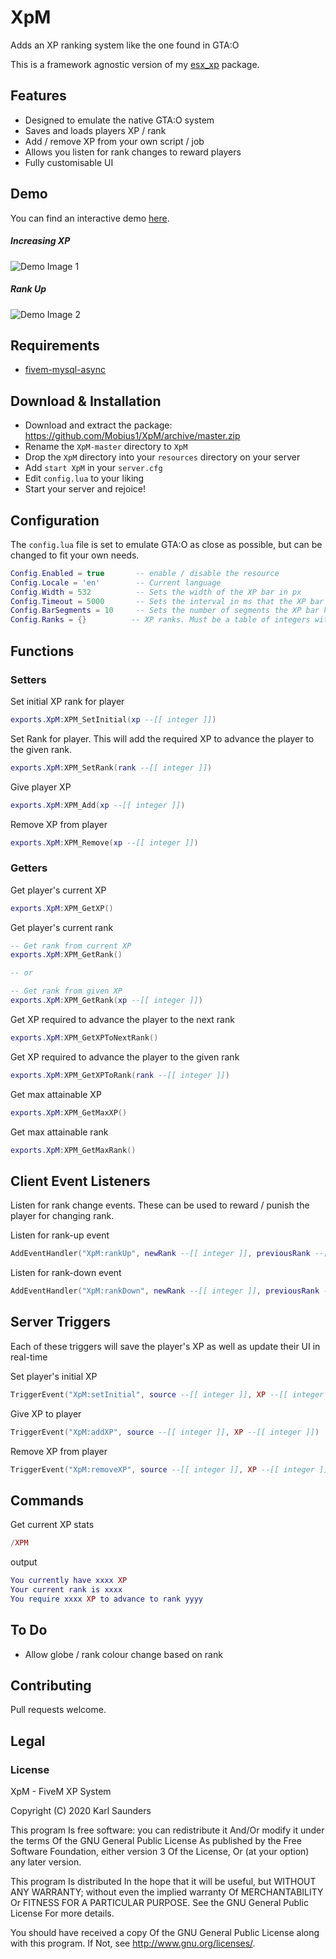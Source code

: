 # XpM
Adds an XP ranking system like the one found in GTA:O

This is a framework agnostic version of my [esx_xp](https://github.com/Mobius1/esx_xp) package.

## Features
* Designed to emulate the native GTA:O system
* Saves and loads players XP / rank
* Add / remove XP from your own script / job
* Allows you listen for rank changes to reward players
* Fully customisable UI

## Demo
You can find an interactive demo [here](https://codepen.io/Mobius1/full/yLeMwzO).

##### Increasing XP

![Demo Image 1](https://i.imgur.com/CpACt9s.gif)

##### Rank Up

![Demo Image 2](https://i.imgur.com/uNPRGo5.gif)


## Requirements

* [fivem-mysql-async](https://github.com/brouznouf/fivem-mysql-async)

## Download & Installation

* Download and extract the package: https://github.com/Mobius1/XpM/archive/master.zip
* Rename the `XpM-master` directory to `XpM`
* Drop the `XpM` directory into your `resources` directory on your server
* Add `start XpM` in your `server.cfg`
* Edit `config.lua` to your liking
* Start your server and rejoice!

## Configuration

The `config.lua` file is set to emulate GTA:O as close as possible, but can be changed to fit your own needs.

```lua
Config.Enabled = true       -- enable / disable the resource
Config.Locale = 'en'        -- Current language
Config.Width = 532          -- Sets the width of the XP bar in px
Config.Timeout = 5000       -- Sets the interval in ms that the XP bar is shown after updating
Config.BarSegments = 10     -- Sets the number of segments the XP bar has. Native GTA:O is 10
Config.Ranks = {}          -- XP ranks. Must be a table of integers with the first element being 0.
```

## Functions

### Setters

Set initial XP rank for player
```lua
exports.XpM:XPM_SetInitial(xp --[[ integer ]])
```

Set Rank for player. This will add the required XP to advance the player to the given rank.
```lua
exports.XpM:XPM_SetRank(rank --[[ integer ]])
```

Give player XP
```lua
exports.XpM:XPM_Add(xp --[[ integer ]])
```

Remove XP from player
```lua
exports.XpM:XPM_Remove(xp --[[ integer ]])
```

### Getters

Get player's current XP
```lua
exports.XpM:XPM_GetXP()
```

Get player's current rank
```lua
-- Get rank from current XP
exports.XpM:XPM_GetRank()

-- or

-- Get rank from given XP
exports.XpM:XPM_GetRank(xp --[[ integer ]])

```

Get XP required to advance the player to the next rank
```lua
exports.XpM:XPM_GetXPToNextRank()
```

Get XP required to advance the player to the given rank
```lua
exports.XpM:XPM_GetXPToRank(rank --[[ integer ]])
```

Get max attainable XP
```lua
exports.XpM:XPM_GetMaxXP()
```

Get max attainable rank
```lua
exports.XpM:XPM_GetMaxRank()
```

## Client Event Listeners

Listen for rank change events. These can be used to reward / punish the player for changing rank.

Listen for rank-up event
```lua
AddEventHandler("XpM:rankUp", newRank --[[ integer ]], previousRank --[[ integer ]])
```
Listen for rank-down event
```lua
AddEventHandler("XpM:rankDown", newRank --[[ integer ]], previousRank --[[ integer ]])
```

## Server Triggers

Each of these triggers will save the player's XP as well as update their UI in real-time

Set player's initial XP
```lua
TriggerEvent("XpM:setInitial", source --[[ integer ]], XP --[[ integer ]])
```

Give XP to player
```lua
TriggerEvent("XpM:addXP", source --[[ integer ]], XP --[[ integer ]])
```

Remove XP from player
```lua
TriggerEvent("XpM:removeXP", source --[[ integer ]], XP --[[ integer ]])
```

## Commands
Get current XP stats
```lua
/XPM
```
output
```lua
You currently have xxxx XP
Your current rank is xxxx
You require xxxx XP to advance to rank yyyy
```

## To Do
* Allow globe / rank colour change based on rank

## Contributing
Pull requests welcome.

## Legal

### License

XpM - FiveM XP System

Copyright (C) 2020 Karl Saunders

This program Is free software: you can redistribute it And/Or modify it under the terms Of the GNU General Public License As published by the Free Software Foundation, either version 3 Of the License, Or (at your option) any later version.

This program Is distributed In the hope that it will be useful, but WITHOUT ANY WARRANTY; without even the implied warranty Of MERCHANTABILITY Or FITNESS FOR A PARTICULAR PURPOSE. See the GNU General Public License For more details.

You should have received a copy Of the GNU General Public License along with this program. If Not, see http://www.gnu.org/licenses/.